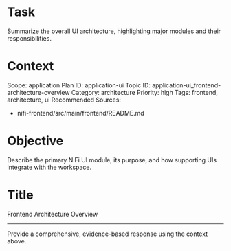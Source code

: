 # Task
Summarize the overall UI architecture, highlighting major modules and their responsibilities.

# Context
Scope: application
Plan ID: application-ui
Topic ID: application-ui_frontend-architecture-overview
Category: architecture
Priority: high
Tags: frontend, architecture, ui
Recommended Sources:
- nifi-frontend/src/main/frontend/README.md

# Objective
Describe the primary NiFi UI module, its purpose, and how supporting UIs integrate with the workspace.

# Title
Frontend Architecture Overview

---

Provide a comprehensive, evidence-based response using the context above.
